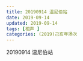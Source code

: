 ```yaml
---
title: 20190914 温尼伯站
date: 2019-09-14
updated: 2019-09-14
tags: [相声 ]
categories: (2019)己亥年场次
---
```

20190914 温尼伯站